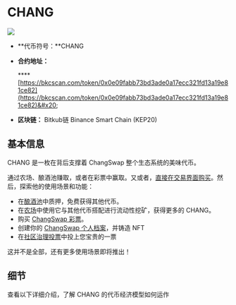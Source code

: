 # CHANG

![](<../../.gitbook/assets/image (183).png>)

* **代币符号：**CHANG
*   **合约地址：**

    &#x20;**** [https://bkcscan.com/token/0x0e09fabb73bd3ade0a17ecc321fd13a19e81ce82](https://bkcscan.com/token/0x0e09fabb73bd3ade0a17ecc321fd13a19e81ce82)&#x20;
* **区块链：** Bitkub链 Binance Smart Chain (KEP20)

## 基本信息

CHANG 是一枚在背后支撑着 ChangSwap 整个生态系统的美味代币。

通过农场、酿酒池赚取，或者在彩票中赢取。又或者，[直接在交易界面购买](../../products/changswap-exchange.md)。然后，探索他的使用场景和功能：

* 在[酿酒池](../../products/brewery-pools/)中质押，免费获得其他代币。
* 在[农场](../../products/yield-farming.md)中使用它与其他代币搭配进行流动性挖矿，获得更多的 CHANG。
* 购买 [ChangSwap 彩票](../../products/lottery.md)。
* 创建你的 [ChangSwap 个人档案](../../products/nft-ge-ren-dang-an-xi-tong.md)，并铸造 NFT
* 在[社区治理投票](../../products/voting/)中投上您宝贵的一票

这并不是全部，还有更多使用场景即将推出！

## 细节

查看以下详细介绍，了解 CHANG 的代币经济模型如何运作
